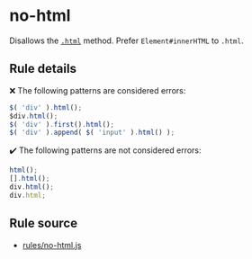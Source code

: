 # no-html

Disallows the [`.html`](https://api.jquery.com/html/) method. Prefer `Element#innerHTML` to `.html`.

## Rule details

❌ The following patterns are considered errors:
```js
$( 'div' ).html();
$div.html();
$( 'div' ).first().html();
$( 'div' ).append( $( 'input' ).html() );
```

✔️ The following patterns are not considered errors:
```js
html();
[].html();
div.html();
div.html;
```
## Rule source

* [rules/no-html.js](../rules/no-html.js)
